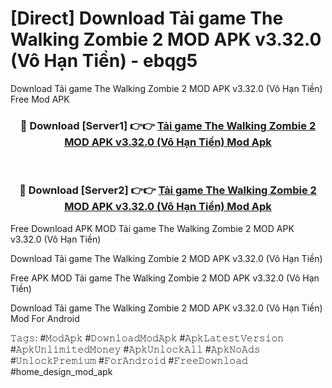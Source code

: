 # [Direct] Download Tải game The Walking Zombie 2 MOD APK v3.32.0 (Vô Hạn Tiền) - ebqg5
Download Tải game The Walking Zombie 2 MOD APK v3.32.0 (Vô Hạn Tiền) Free Mod APK

<div align="center">
<h3>🔴 Download [Server1] 👉👉 <a href="https://apk-comot.site?title=Tải_game_The_Walking_Zombie_2_MOD_APK_v3.32.0_(Vô_Hạn_Tiền)">Tải game The Walking Zombie 2 MOD APK v3.32.0 (Vô Hạn Tiền) Mod Apk</a></h3><br>

<h3>🔴 Download [Server2] 👉👉 <a href="https://apk-comot.site?title=Tải_game_The_Walking_Zombie_2_MOD_APK_v3.32.0_(Vô_Hạn_Tiền)">Tải game The Walking Zombie 2 MOD APK v3.32.0 (Vô Hạn Tiền) Mod Apk</a></h3>
</div>


Free Download APK MOD Tải game The Walking Zombie 2 MOD APK v3.32.0 (Vô Hạn Tiền)

Download Tải game The Walking Zombie 2 MOD APK v3.32.0 (Vô Hạn Tiền) 

Free APK MOD Tải game The Walking Zombie 2 MOD APK v3.32.0 (Vô Hạn Tiền) 

Download Tải game The Walking Zombie 2 MOD APK v3.32.0 (Vô Hạn Tiền) Mod For Android

𝚃𝚊𝚐𝚜: #𝙼𝚘𝚍𝙰𝚙𝚔 #𝙳𝚘𝚠𝚗𝚕𝚘𝚊𝚍𝙼𝚘𝚍𝙰𝚙𝚔 #𝙰𝚙𝚔𝙻𝚊𝚝𝚎𝚜𝚝𝚅𝚎𝚛𝚜𝚒𝚘𝚗 #𝙰𝚙𝚔𝚄𝚗𝚕𝚒𝚖𝚒𝚝𝚎𝚍𝙼𝚘𝚗𝚎𝚢 #𝙰𝚙𝚔𝚄𝚗𝚕𝚘𝚌𝚔𝙰𝚕𝚕 #𝙰𝚙𝚔𝙽𝚘𝙰𝚍𝚜 #𝚄𝚗𝚕𝚘𝚌𝚔𝙿𝚛𝚎𝚖𝚒𝚞𝚖 #𝙵𝚘𝚛𝙰𝚗𝚍𝚛𝚘𝚒𝚍 #𝙵𝚛𝚎𝚎𝙳𝚘𝚠𝚗𝚕𝚘𝚊𝚍 #home_design_mod_apk